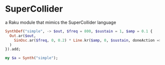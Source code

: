 # SuperCollider

a Raku module that mimics the SuperCollider language


```raku
SynthDef("simple", -> $out, $freq = 800, $sustain = 1, $amp = 0.1 {
  Out.ar($out,
    SinOsc.ar($freq, 0, 0.2) * Line.kr($amp, 0, $sustain, doneAction => Done.freeSelf)
  )
}).add;

my $a = Synth("simple");
```
